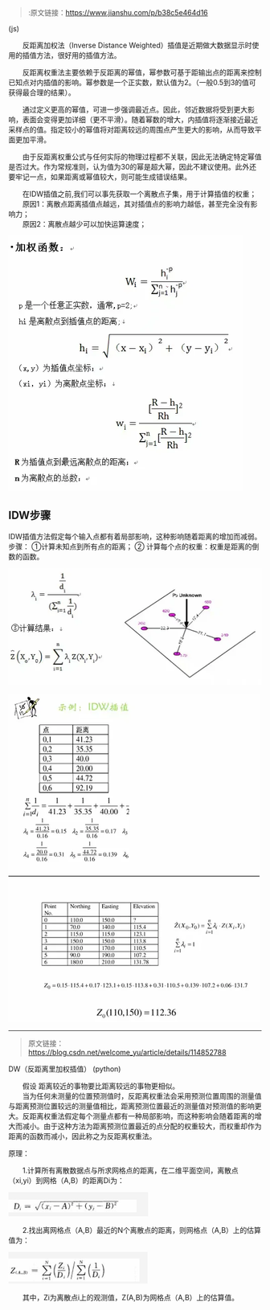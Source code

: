 >:原文链接：https://www.jianshu.com/p/b38c5e464d16  

(js)  

&emsp;&emsp;反距离加权法（Inverse Distance Weighted）插值是近期做大数据显示时使用的插值方法，很好用的插值方法。

&emsp;&emsp;反距离权重法主要依赖于反距离的幂值，幂参数可基于距输出点的距离来控制已知点对内插值的影响。幂参数是一个正实数，默认值为2。（一般0.5到3的值可获得最合理的结果）。

&emsp;&emsp;通过定义更高的幂值，可进一步强调最近点。因此，邻近数据将受到更大影响，表面会变得更加详细（更不平滑）。随着幂数的增大，内插值将逐渐接近最近采样点的值。指定较小的幂值将对距离较远的周围点产生更大的影响，从而导致平面更加平滑。

&emsp;&emsp;由于反距离权重公式与任何实际的物理过程都不关联，因此无法确定特定幂值是否过大。作为常规准则，认为值为30的幂是超大幂，因此不建议使用。此外还要牢记一点，如果距离或幂值较大，则可能生成错误结果。

&emsp;&emsp;在IDW插值之前,我们可以事先获取一个离散点子集，用于计算插值的权重；  
&emsp;&emsp;原因1：离散点距离插值点越远，其对插值点的影响力越低，甚至完全没有影响力；  
&emsp;&emsp;原因2：离散点越少可以加快运算速度；

![](../images/反距离加权法md/0.webp)



## IDW步骤
IDW插值方法假定每个输入点都有着局部影响，这种影响随着距离的增加而减弱。
步骤：
①计算未知点到所有点的距离；
② 计算每个点的权重：权重是距离的倒数的函数。

![](../images/反距离加权法md/1.webp)

![](../images/反距离加权法md/2.webp)

---

>原文链接： https://blog.csdn.net/welcome_yu/article/details/114852788  

DW（反距离里加权插值）  (python)  

&emsp;&emsp;假设 距离较近的事物要比距离较远的事物更相似。  
&emsp;&emsp;当为任何未测量的位置预测值时，反距离权重法会采用预测位置周围的测量值与距离预测位置较远的测量值相比，距离预测位置最近的测量值对预测值的影响更大。反距离权重法假定每个测量点都有一种局部影响，而这种影响会随着距离的增大而减小。由于这种方法为距离预测位置最近的点分配的权重较大，而权重却作为距离的函数而减小，因此称之为反距离权重法。  

原理：  

&emsp;&emsp;1.计算所有离散数据点与所求网格点的距离，在二维平面空间，离散点（xi,yi）到网格（A,B）的距离Di为：  

![](../images/反距离加权法md/3.png)

&emsp;&emsp;2.找出离网格点（A,B）最近的N个离散点的距离，则网格点（A,B）上的估算值为：  

![](../images/反距离加权法md/4.png)  

&emsp;&emsp;其中，Zi为离散点i上的观测值，Z(A,B)为网格点（A,B）上的估算值。
